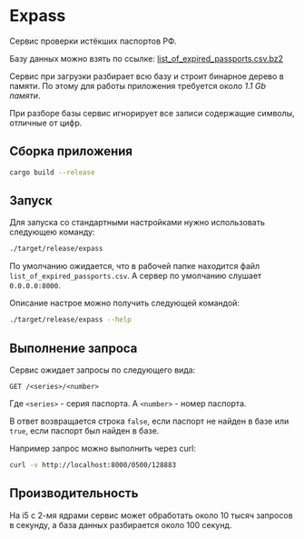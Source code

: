 # Expass

Сервис проверки истёкших паспортов РФ.

Базу данных можно взять по ссылке:
[list_of_expired_passports.csv.bz2](http://guvm.mvd.ru/upload/expired-passports/list_of_expired_passports.csv.bz2)

Сервис при загрузки разбирает всю базу и строит бинарное дерево в памяти.
По этому для работы приложения требуется около _1.1 Gb памяти_.

При разборе базы сервис игнорирует все записи содержащие символы, отличные от
цифр.

## Сборка приложения

```bash
cargo build --release
```

## Запуск

Для запуска со стандартными настройками нужно использовать следующею команду:

```bash
./target/release/expass
```

По умолчанию ожидается, что в рабочей папке находится файл
`list_of_expired_passports.csv`. А сервер по умолчанию слушает `0.0.0.0:8000`.

Описание настрое можно получить следующей командой:

```bash
./target/release/expass --help
```

## Выполнение запроса

Сервис ожидает запросы по следующего вида:
```
GET /<series>/<number>
```

Где `<series>` - серия паспорта. А `<number>` - номер паспорта.

В ответ возвращается строка `false`, если паспорт не найден в базе или
`true`, если паспорт был найден в базе.

Например запрос можно выполнить через curl:
```bash
curl -v http://localhost:8000/0500/128883
```

## Производительность

На i5 с 2-мя ядрами сервис может обработать около 10 тысяч запросов
в секунду, а база данных разбирается около 100 секунд.
